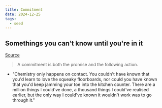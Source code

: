 ```yaml
---
title: Commitment
date: 2024-12-25
tags:
  - seed
---
```

## Somethings you can't know until you're in it

[Source](https://fishinapool.substack.com/p/chemistry-needs-contact)

> A commitment is both the promise and the following action.

- "Chemistry only happens on contact. You couldn't have known that you'd learn to love the squeaky floorboards, nor could you have known that you'd keep jamming your toe into the kitchen counter. There are a million things I could've done, a thousand things I could've realised earlier, but the only way I could've known it wouldn't work was to go through it."